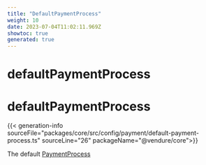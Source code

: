 ```yaml
---
title: "DefaultPaymentProcess"
weight: 10
date: 2023-07-04T11:02:11.969Z
showtoc: true
generated: true
---
```

<!-- This file was generated from the Vendure source. Do not modify. Instead, re-run the "docs:build" script -->

# defaultPaymentProcess
<div class="symbol">


# defaultPaymentProcess

{{< generation-info sourceFile="packages/core/src/config/payment/default-payment-process.ts" sourceLine="26" packageName="@vendure/core">}}

The default <a href='/typescript-api/payment/payment-process#paymentprocess'>PaymentProcess</a>

</div>

